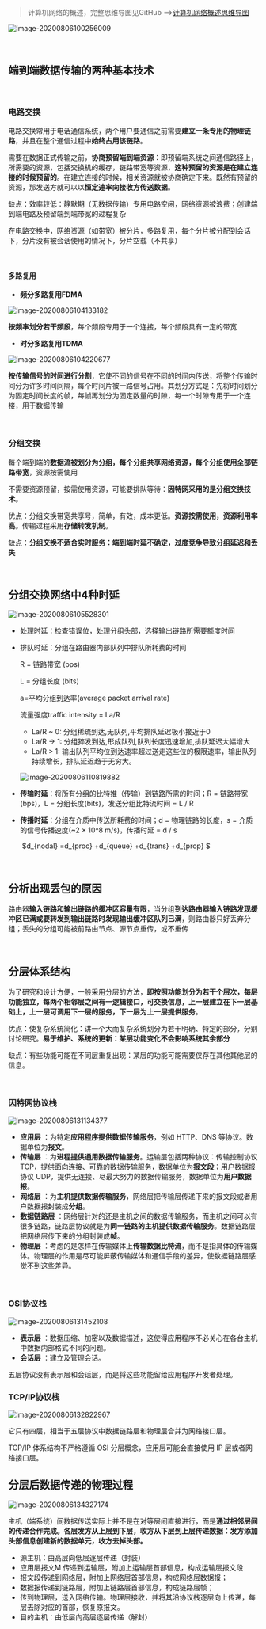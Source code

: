 > 计算机网络的概述，完整思维导图见GitHub  ==>[计算机网络概述思维导图](https://github.com/Kay-Rick/Resources/tree/master/Computer%20NetWork/%E6%A6%82%E8%BF%B0)



![image-20200806100256009](https://kay-rick.oss-cn-beijing.aliyuncs.com/img/image-20200806100256009.png)

</br>

## 端到端数据传输的两种基本技术

</br>

### 电路交换

电路交换常用于电话通信系统，两个用户要通信之前需要**建立一条专用的物理链路**，并且在整个通信过程中**始终占用该链路**。

需要在数据正式传输之前，**协商预留端到端资源**：即预留端系统之间通信路径上，所需要的资源，包括交换机的缓存，链路带宽等资源，**这种预留的资源是在建立连接的时候预留的**。在建立连接的时候，相关资源就被协商确定下来。既然有预留的资源，那发送方就可以以**恒定速率向接收方传送数据**。

缺点：效率较低：静默期（无数据传输）专用电路空闲，网络资源被浪费；创建端到端电路及预留端到端带宽的过程复杂

在电路交换中，网络资源（如带宽）被分片，多路复用，每个分片被分配到会话下，分片没有被会话使用的情况下，分片空载（不共享）

</br>

#### 多路复用

- **频分多路复用FDMA**

![image-20200806104133182](https://kay-rick.oss-cn-beijing.aliyuncs.com/img/image-20200806104133182.png)

​		**按频率划分若干频段**，每个频段专用于一个连接，每个频段具有一定的带宽

- **时分多路复用TDMA**

![image-20200806104220677](https://kay-rick.oss-cn-beijing.aliyuncs.com/img/image-20200806104220677.png)

​		**按传输信号的时间进行分割**，它使不同的信号在不同的时间内传送，将整个传输时间分为许多时间间隔，每个时间片被一路信号占用。其划分方式是：先将时间划分为固定时间长度的帧，每帧再划分为固定数量的时隙，每一个时隙专用于一个连接，用于数据传输

</br>

### 分组交换

每个端到端的**数据流被划分为分组，每个分组共享网络资源，每个分组使用全部链路带宽**，资源按需使用

不需要资源预留，按需使用资源，可能要排队等待：**因特网采用的是分组交换技术**。

优点：分组交换带宽共享号，简单，有效，成本更低。**资源按需使用，资源利用率高**。传输过程采用**存储转发机制**。

缺点：**分组交换不适合实时服务：端到端时延不确定，过度竞争导致分组延迟和丢失**

</br>



## 分组交换网络中4种时延

![image-20200806105528301](https://kay-rick.oss-cn-beijing.aliyuncs.com/img/image-20200806105528301.png)

- 处理时延：检查错误位，处理分组头部，选择输出链路所需要额度时间

- 排队时延：分组在路由器内部队列中排队所耗费的时间

  R = 链路带宽 (bps)

  L = 分组长度 (bits)

  a=平均分组到达率(average packet arrival rate)

  流量强度traffic intensity = La/R

  - La/R ~ 0: 分组稀疏到达,无队列,平均排队延迟极小接近于0
  - La/R -> 1: 分组猝发到达,形成队列,队列长度迅速增加,排队延迟大幅增大
  - La/R > 1: 输出队列平均位到达速率超过送走这些位的极限速率，输出队列持续增长，排队延迟趋于无穷大。

  ![image-20200806110819882](https://kay-rick.oss-cn-beijing.aliyuncs.com/img/image-20200806110819882.png)

- **传输时延**：将所有分组的比特推（传输）到链路所需的时间；R = 链路带宽(bps)，L = 分组长度(bits)，发送分组比特流时间 = L / R

- **传播时延**：分组在介质中传送所耗费的时间；d = 物理链路的长度，s = 介质的信号传播速度(~2 × 10^8 m/s)，传播时延 = d / s

  ​									$d_{nodal} =d_{proc} +d_{queue} +d_{trans} +d_{prop} $

</br>



## 分析出现丢包的原因

​		路由器**输入链路和输出链路的缓冲区容量有限**，当分组**到达路由器输入链路发现缓冲区已满或要转发到输出链路时发现输出缓冲区队列已满**，则路由器只好丢弃分组；丢失的分组可能被前路由节点、源节点重传，或不重传

</br>

## 分层体系结构

为了研究和设计方便，一般采用分层的方法，**即按照功能划分为若干个层次，每层功能独立，每两个相邻层之间有一逻辑接口，可交换信息，上一层建立在下一层基础上，上一层可调用下一层的服务，下一层为上一层提供服务**。

优点：使复杂系统简化：讲一个大而复杂系统划分为若干明确、特定的部分，分别讨论研究。**易于维护、系统的更新：某层功能变化不会影响系统其余部分**

缺点：有些功能可能在不同层重复出现：某层的功能可能需要仅存在其他其他层的信息。



</br>

### 因特网协议栈

![image-20200806131134377](https://kay-rick.oss-cn-beijing.aliyuncs.com/img/image-20200806131134377.png)

- **应用层** ：为特定**应用程序提供数据传输服务**，例如 HTTP、DNS 等协议。数据单位为**报文**。
- **传输层** ：为**进程提供通用数据传输服务**。运输层包括两种协议：传输控制协议 TCP，提供面向连接、可靠的数据传输服务，数据单位为**报文段**；用户数据报协议 UDP，提供无连接、尽最大努力的数据传输服务，数据单位为**用户数据报**。
- **网络层** ：为**主机提供数据传输服务**，网络层把传输层传递下来的报文段或者用户数据报封装成**分组**。
- **数据链路层** ：网络层针对的还是主机之间的数据传输服务，而主机之间可以有很多链路，链路层协议就是为**同一链路的主机提供数据传输服务**。数据链路层把网络层传下来的分组封装成**帧**。
- **物理层** ：考虑的是怎样在传输媒体上**传输数据比特流**，而不是指具体的传输媒体。物理层的作用是尽可能屏蔽传输媒体和通信手段的差异，使数据链路层感觉不到这些差异。

</br>

### OSI协议栈

![image-20200806131452108](https://kay-rick.oss-cn-beijing.aliyuncs.com/img/image-20200806131452108.png)

- **表示层** ：数据压缩、加密以及数据描述，这使得应用程序不必关心在各台主机中数据内部格式不同的问题。
- **会话层** ：建立及管理会话。

五层协议没有表示层和会话层，而是将这些功能留给应用程序开发者处理。



### TCP/IP协议栈

![image-20200806132822967](https://kay-rick.oss-cn-beijing.aliyuncs.com/img/image-20200806132822967.png)

它只有四层，相当于五层协议中数据链路层和物理层合并为网络接口层。

TCP/IP 体系结构不严格遵循 OSI 分层概念，应用层可能会直接使用 IP 层或者网络接口层。



## 分层后数据传递的物理过程

![image-20200806134327174](https://kay-rick.oss-cn-beijing.aliyuncs.com/img/image-20200806134327174.png)



主机（端系统）间数据传送实际上并不是在对等层间直接进行，而是**通过相邻层间的传递合作完成。各层发方从上层到下层，收方从下层到上层传递数据：发方添加头部信息创建新的数据单元，收方去掉头部。**

- 源主机：由高层向低层逐层传递（封装）
- 应用层报文M 传递到运输层，附加上运输层首部信息，构成运输层报文段
- 报文段传递到网络层，附加上网络层首部信息，构成网络层数据报；
- 数据报传递到链路层，附加上链路层首部信息，构成链路层帧；
- 传到物理层，送入网络传输。物理层接收，并将其沿协议栈逐层向上传递，每层去除对应的首部，恢复原报文。
- 目的主机：由低层向高层逐层传递（解封）
  